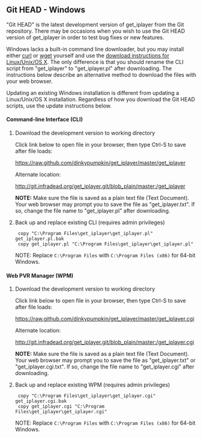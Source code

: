 ## Git HEAD - Windows

"Git HEAD" is the latest development version of get_iplayer from the Git repository. There may be occasions when you wish to use the Git HEAD version of get_iplayer in order to test bug fixes or new features.

Windows lacks a built-in command line downloader, but you may install either [curl](http://www.paehl.com/open_source/?download=curl_730_0_ssl.zip) or [wget](http://downloads.sourceforge.net/gnuwin32/wget-1.11.4-1-setup.exe) yourself and use the [download instructions for Linux/Unix/OS X](githeadunix).  The only difference is that you should rename the CLI script from "get_iplayer" to "get_iplayer.pl" after downloading.  The instructions below describe an alternative method to download the files with your web browser.

Updating an existing Windows installation is different from updating a Linux/Unix/OS X installation.  Regardless of how you download the Git HEAD scripts, use the update instructions below.

#### Command-line Interface (CLI)

1. Download the development version to working directory

	Click link below to open file in your browser, then type Ctrl-S to save after file loads:

	<https://raw.github.com/dinkypumpkin/get_iplayer/master/get_iplayer>

	Alternate location:

	<http://git.infradead.org/get_iplayer.git/blob_plain/master:/get_iplayer>
	
	**NOTE:** Make sure the file is saved as a plain text file (Text Document). Your web browser may prompt you to save the file as "get_iplayer.txt".  If so, change the file name to "get_iplayer.pl" after downloading.

2. Back up and replace existing CLI (requires admin privileges)

		copy "C:\Program Files\get_iplayer\get_iplayer.pl" get_iplayer.pl.bak
		copy get_iplayer.pl "C:\Program Files\get_iplayer\get_iplayer.pl"

	NOTE: Replace `C:\Program Files` with `C:\Program Files (x86)` for 64-bit Windows.

#### Web PVR Manager (WPM)

1. Download the development version to working directory

	Click link below to open file in your browser, then type Ctrl-S to save after file loads:

	<https://raw.github.com/dinkypumpkin/get_iplayer/master/get_iplayer.cgi>

	Alternate location:

	<http://git.infradead.org/get_iplayer.git/blob_plain/master:/get_iplayer.cgi>

	**NOTE:** Make sure the file is saved as a plain text file (Text Document).  Your web browser may prompt you to save the file as "get_iplayer.txt" or "get_iplayer.cgi.txt".  If so, change the file name to "get_iplayer.cgi" after downloading.

2. Back up and replace existing WPM (requires admin privileges)

		copy "C:\Program Files\get_iplayer\get_iplayer.cgi" get_iplayer.cgi.bak
		copy get_iplayer.cgi "C:\Program Files\get_iplayer\get_iplayer.cgi"

	NOTE: Replace `C:\Program Files` with `C:\Program Files (x86)` for 64-bit Windows.